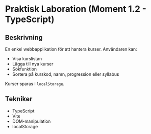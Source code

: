 # Praktisk Laboration (Moment 1.2 - TypeScript)

## Beskrivning
En enkel webbapplikation för att hantera kurser. 
Användaren kan:
- Visa kurslistan
- Lägga till nya kurser
- Sökfunktion
- Sortera på kurskod, namn, progression eller syllabus

Kurser sparas i `localStorage`.

## Tekniker
- TypeScript
- Vite
- DOM-manipulation
- localStorage